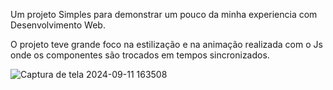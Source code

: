 Um projeto Simples para demonstrar um pouco da minha experiencia com Desenvolvimento Web.

O projeto teve grande foco na estilização e na animação realizada com o Js onde os componentes são trocados em tempos sincronizados.

![Captura de tela 2024-09-11 163508](https://github.com/user-attachments/assets/b8e67b46-61df-43f0-a25f-eac2e7f41bbc)
